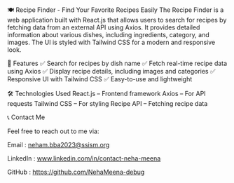 🍽️ Recipe Finder - Find Your Favorite Recipes Easily
The Recipe Finder is a web application built with React.js that allows users to search for recipes by fetching data from an external API using Axios. It provides detailed information about various dishes, including ingredients, category, and images. The UI is styled with Tailwind CSS for a modern and responsive look.

🚀 Features
✅ Search for recipes by dish name
✅ Fetch real-time recipe data using Axios
✅ Display recipe details, including images and categories
✅ Responsive UI with Tailwind CSS
✅ Easy-to-use and lightweight

🛠️ Technologies Used
React.js – Frontend framework
Axios – For API requests
Tailwind CSS – For styling
Recipe API – Fetching recipe data

📞 Contact Me

Feel free to reach out to me via:

Email    : neham.bba2023@ssism.org

LinkedIn : www.linkedin.com/in/contact-neha-meena

GitHub   : https://github.com/NehaMeena-debug
